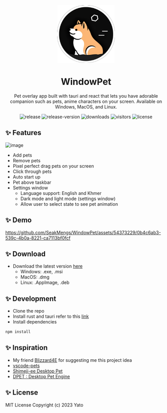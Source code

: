 <div align="center">
  <img width="180" src="./public/media/icon.png" alt="WindowPet">
  <h1 align="center">WindowPet</h1>
  <p align="center">Pet overlay app built with tauri and react that lets you have adorable companion such as pets, anime characters on your screen. Available on Windows, MacOS, and Linux.
  </p>
  <img src="https://github.com/SeakMengs/WindowPet/actions/workflows/release.yml/badge.svg?event=push" alt="release">
  <img src="https://img.shields.io/github/v/release/seakmengs/windowpet" alt="release-version">
  <img src="https://img.shields.io/github/downloads/seakmengs/windowpet/total" alt="downloads">
  <img src="https://api.visitorbadge.io/api/visitors?path=https%3A%2F%2Fgithub.com%2FSeakMengs%2FWindowPet&countColor=%23263759&style=flat" alt="visitors">
  <img src="https://img.shields.io/github/license/seakmengs/windowpet" alt="license">
</div>

## ✨ Features
![image](https://github.com/SeakMengs/WindowPet/assets/54373229/42ecd3ea-5999-462e-8630-7904a1a3075f)
- Add pets
- Remove pets
- Pixel perfect drag pets on your screen
- Click through pets
- Auto start up
- Pet above taskbar
- Settings window
  - Language support: English and Khmer
  - Dark mode and light mode (settings window)
  - Allow user to select state to see pet animation

## ✨ Demo
https://github.com/SeakMengs/WindowPet/assets/54373229/0b4c6ab3-539c-4b0a-8221-ca7113bf0fcf

## ✨ Download
- Download the latest version [here](https://github.com/SeakMengs/WindowPet/releases/latest)
  - Windows: .exe, .msi
  - MacOS: .dmg
  - Linux: .AppImage, .deb

## ✨ Development
- Clone the repo
- Install rust and tauri refer to this [link](https://tauri.app/v1/guides/getting-started/prerequisites)
- Install dependencies
```sh
npm install
```

## ✨ Inspiration
- My friend [Blizzard4E](https://github.com/Blizzard4E) for suggesting me this project idea
- [vscode-pets](https://marketplace.visualstudio.com/items?itemName=tonybaloney.vscode-pets)
- [Shimeji-ee Desktop Pet](https://kilkakon.com/shimeji/)
- [DPET : Desktop Pet Engine](https://store.steampowered.com/app/1980920/DPET__Desktop_Pet_Engine/)

## ✨ License
MIT License Copyright (c) 2023 Yato